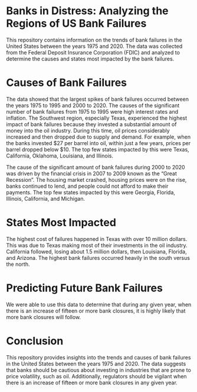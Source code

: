 # Banks in Distress: Analyzing the Regions of US Bank Failures

This repository contains information on the trends of bank failures in the United States between the years 1975 and 2020. The data was collected from the Federal Deposit Insurance Corporation (FDIC) and analyzed to determine the causes and states most impacted by the bank failures.

# Causes of Bank Failures

The data showed that the largest spikes of bank failures occurred between the years 1975 to 1995 and 2000 to 2020. The causes of the significant number of bank failures from 1975 to 1995 were high interest rates and inflation. The Southwest region, especially Texas, experienced the highest impact of bank failures because they invested a substantial amount of money into the oil industry. During this time, oil prices considerably increased and then dropped due to supply and demand. For example, when the banks invested $27 per barrel into oil, within just a few years, prices per barrel dropped below $10. The top few states impacted by this were Texas, California, Oklahoma, Louisiana, and Illinois.

The cause of the significant amount of bank failures during 2000 to 2020 was driven by the financial crisis in 2007 to 2009 known as the “Great Recession”. The housing market crashed, housing prices were on the rise, banks continued to lend, and people could not afford to make their payments. The top few states impacted by this were Georgia, Florida, Illinois, California, and Michigan.

# States Most Impacted
The highest cost of failures happened in Texas with over 10 million dollars. This was due to Texas making most of their investments in the oil industry. California followed, losing about 1.5 million dollars, then Louisiana, Florida, and Arizona. The highest bank failures occurred heavily in the south versus the north.

# Predicting Future Bank Failures
We were able to use this data to determine that during any given year, when there is an increase of fifteen or more bank closures, it is highly likely that more bank closures will follow.

# Conclusion
This repository provides insights into the trends and causes of bank failures in the United States between the years 1975 and 2020. The data suggests that banks should be cautious about investing in industries that are prone to price volatility, such as oil. Additionally, regulators should be vigilant when there is an increase of fifteen or more bank closures in any given year.
